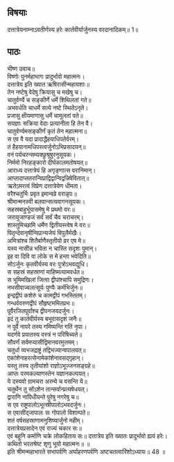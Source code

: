 ## विषयाः

दत्तात्रेयनाम्नाऽवतीर्णस्य हरेः कार्तवीर्यार्जुनस्य वरदानादिकम्॥ 1॥

## पाठः

भीष्ण उवाच॥  
विष्णोः पुनर्महाभागः प्रादुर्भावो महात्मनः।  
दत्तात्रेय इति ख्यात ऋषिरासीन्महायशाः॥  
तेन नष्टेषु वेदेषु क्रियासु च मखेषु च।  
चातुर्वर्ण्ये च सङ्कीर्णे धर्मे शिथिलतां गते॥  
अभवर्धति चाधर्मे सत्ये नष्टे स्थितेऽनृते।  
प्रजासु क्षीयमाणासु धर्मे चामूलतां पते॥  
सयज्ञाः सक्रिया वेदाः प्रत्यानीता हि तेन वै।  
चातुर्वर्ण्यमसङ्कीर्णं कृतं तेन महात्मना॥  
स एव वै यदा प्रादाद्धैहयाधिपतेर्वरम्।  
तं हैहयानामधिपस्त्वर्जुनोऽभिप्रसादयन्॥  
वनं पर्यचरन्सम्यक्छुश्रूषुरनुसूयकः।  
निर्ममो निरहङ्कारो दीर्घकालमतोषयत्॥  
आराध्य दत्तात्रेयं हि अगृङ्णात्स वरानिमान्।  
आप्तादाप्ततरान्विप्राद्विद्वान्विद्वन्निषेवितात्॥  
ऋतेऽमरत्वं विप्रेण दत्तात्रेयेण धीमता।  
वरैश्चतुर्भिः प्रवृत इमान्वव्रे वरान्नृपः॥  
श्रीमान्मनस्वी बलवान्सत्यवागनसूयकः।  
सहस्रबाहुर्भूयासमेषु मे प्रथमो वरः॥  
जरायुजाण्डजं सर्वं सर्वं चैव चराचरम्।  
शास्तुमिच्छामि धर्मेण द्वितीयस्त्वेष मे वरः॥  
पितृन्देवानृषीन्विप्रान्यजेयं विपुलैर्मखैः।  
अमित्रांश्च शितैर्बाणैस्तृतीयो व्रर एष मे॥  
यस्य नासीन्न भविता न चास्ति सदृशः पुमान्।  
इह वा दिवि वा लोके स मे हन्ता भवेदिति॥  
सोऽर्जुनः कृतवीर्यस्य वरः पुत्रोऽभवद्युधि।  
स सहस्रं सहस्राणां माहिष्मत्यामवर्धत॥  
स भूमिमखिलां जित्वा द्वीपांश्चापि समुद्रिणः।  
नभसीवाज्वलत्सूर्यः पुण्यैः कर्मभिर्जुनः॥  
इन्द्रद्वीपं कशेरुं च कामद्वीपं गभस्तितम्।  
गन्धर्ववरुणद्वीपं सौहृष्टममितप्रभः॥  
पूर्वैरजितपूर्वांश्च द्वीपनजयदर्जुनः।  
इदं तु कार्तवीर्यस्य बभूवासदृशं जनैः॥  
न पूर्वे नापरे तस्य गमिष्यन्ति गतिं नृपाः।  
यदर्णवे प्रयातस्य वस्त्रं न परिषिच्यते॥  
सौवर्णं सर्वमप्यासीद्विमानवरमुत्तमम्।  
चतुर्धा व्यभजद्राष्ट्रं तद्विभज्यान्वपालयत्॥  
एकांशेनाहरत्सेनामेकांशेनावसद्गृहान्।  
यस्तु तस्य तृतीयांशो राज्ञोऽभूज्जनसङ्ग्रहे॥  
आप्तः परमकल्याणस्तेन यज्ञानकल्पयत्।  
ये दस्यवो ग्रामचरा अरम्ये च वसन्ति ये॥  
चतुर्थेन तु सोंऽशेन तान्सर्वान्प्रत्यषेधयत्।  
द्वाराणि नापिधीयन्ते पुरेषु नगरेषु च॥  
स एव राष्ट्रपालोऽभूत्स्रीपालोऽभवदर्जुनः।  
स एवासीद्जापालः सः गोपालो विशाम्पते॥  
शतं वर्षसहस्राणामनुशिष्यार्जुनो महीम्।  
दत्तात्रेयप्रसादेन एवं राज्यं चकार सः॥  
एवं बहूनि कर्माणि चक्रे लोकहिताय सः॥ दत्तात्रेय इति ख्यातः प्रादुर्भावो ह्ययं हरेः।  
कथितो भरतश्रेष्ट शृणु भूयो महात्मनः॥ ॥  
इति श्रीमन्महाभारते सभापर्वणि अर्घाहरणपर्वणि अष्टचतत्वारिंशोऽध्यायः॥ 48 ॥

